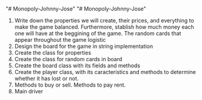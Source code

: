 "# Monopoly-Johnny-Jose" 
"# Monopoly-Johnny-Jose" 
1. Write down the properties we will create, their prices, and everything to make the game balanced. Furthermore, stablish how much money each one will have at the beggining of the game. The random cards that appear throughout the game logistic
2. Design the board for the game in string implementation
3. Create the class for properties
4. Create the class for random cards in board
5. Create the board class with its fields and methods
6. Create the player class, with its caracteristics and methods to determine whether it has lost or not. 
7. Methods to buy or sell. Methods to pay rent.
8. Main driver
